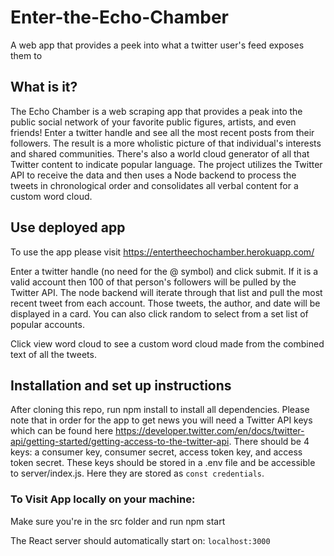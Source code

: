 # Enter-the-Echo-Chamber
A web app that provides a peek into what a twitter user's feed exposes them to

## What is it? 
The Echo Chamber is a web scraping app that provides a peak into the public social network of your
favorite public figures, artists, and even friends! Enter a twitter handle and see all the most recent posts 
from their followers. The result is a more wholistic picture of that individual's interests and shared communities. 
There's also a world cloud generator of all that Twitter content to indicate popular language. The project utilizes the Twitter API 
to receive the data and then uses a Node backend to process the tweets in chronological order and consolidates all verbal content for a custom word cloud.

## Use deployed app

To use the app please visit https://entertheechochamber.herokuapp.com/

Enter a twitter handle (no need for the @ symbol) and click submit. If it is a valid account then 100 of that person's followers will be pulled by the Twitter API.
The node backend will iterate through that list and pull the most recent tweet from each account. Those tweets, the author, and date will be displayed in a card.
You can also click random to select from a set list of popular accounts.

Click view word cloud to see a custom word cloud made from the combined text of all the tweets. 

## Installation and set up instructions

After cloning this repo, run npm install to install all dependencies. Please note that in order for the app to get news you will need a Twitter API 
keys which can be found here https://developer.twitter.com/en/docs/twitter-api/getting-started/getting-access-to-the-twitter-api. There should be 4 keys: a consumer key,
consumer secret, access token key, and access token secret. These keys should be stored in a .env file and be accessible to server/index.js. Here they are stored as
`const credentials`. 

### To Visit App locally on your machine:

Make sure you're in the src folder and run npm start

The React server should automatically start on: `localhost:3000`




